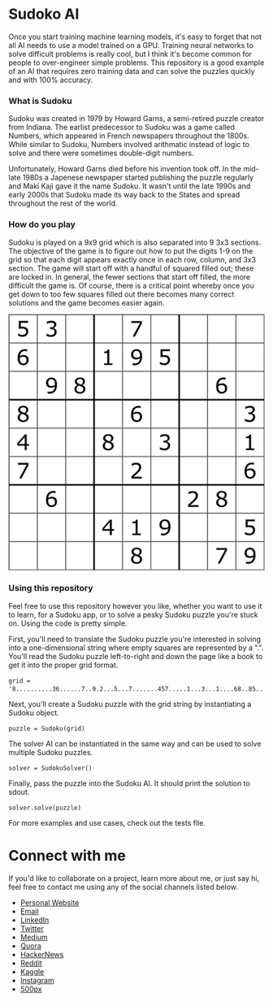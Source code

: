 # Sudoko AI

Once you start training machine learning models, it's easy to forget that not all AI needs to use a model trained on a GPU. Training neural networks to solve difficult problems is really cool, but I think it's become common for people to over-engineer simple problems. This repository is a good example of an AI that requires zero training data and can solve the puzzles quickly and with 100% accuracy. 

### What is Sudoku

Sudoku was created in 1979 by Howard Garns, a semi-retired puzzle creator from Indiana. The earlist predecessor to Sudoku was a game called Numbers, which appeared in French newspapers throughout the 1800s. While similar to Sudoku, Numbers involved arithmatic instead of logic to solve and there were sometimes double-digit numbers. 

Unfortunately, Howard Garns died before his invention took off. In the mid-late 1980s a Japenese newspaper started publishing the puzzle regularly and Maki Kaji gave it the name Sudoku. It wasn't until the late 1990s and early 2000s that Sudoku made its way back to the States and spread throughout the rest of the world.

### How do you play

Sudoku is played on a 9x9 grid which is also separated into 9 3x3 sections. The objective of the game is to figure out how to put the digits 1-9 on the grid so that each digit appears exactly once in each row, column, and 3x3 section. The game will start off with a handful of squared filled out; these are locked in. In general, the fewer sections that start off filled, the more difficult the game is. Of course, there is a critical point whereby once you get down to too few squares filled out there becomes many correct solutions and the game becomes easier again. 

![Sudoku](/assets/sudoku.png)

### Using this repository

Feel free to use this repository however you like, whether you want to use it to learn, for a Sudoku app, or to solve a pesky Sudoku puzzle you're stuck on. Using the code is pretty simple. 

First, you'll need to translate the Sudoku puzzle you're interested in solving into a one-dimensional string where empty squares are represented by a ".". You'll read the Sudoku puzzle left-to-right and down the page like a book to get it into the proper grid format.

```
grid = '8..........36......7..9.2...5...7.......457.....1...3...1....68..85...1..9....4..'
```

Next, you'll create a Sudoku puzzle with the grid string by instantiating a Sudoku object.

```
puzzle = Sudoku(grid)
```

The solver AI can be instantiated in the same way and can be used to solve multiple Sudoku puzzles.

```
solver = SudokuSolver()
```

Finally, pass the puzzle into the Sudoku AI. It should print the solution to sdout.

```
solver.solve(puzzle)
```

For more examples and use cases, check out the tests file.

# Connect with me

If you'd like to collaborate on a project, learn more about me, or just say hi, feel free to contact me using any of the social channels listed below.

- [Personal Website](https://zackthoutt.com)
- [Email](mailto:zackarey.thoutt@colorado.edu)
- [LinkedIn](https://www.linkedin.com/in/zack-thoutt-57275655/)
- [Twitter](https://twitter.com/zthoutt)
- [Medium](https://medium.com/@zthoutt)
- [Quora](https://www.quora.com/profile/Zack-Thoutt)
- [HackerNews](https://news.ycombinator.com/submitted?id=zthoutt)
- [Reddit](https://www.reddit.com/user/zthoutt/)
- [Kaggle](https://www.kaggle.com/zynicide)
- [Instagram](https://www.instagram.com/zthoutt/)
- [500px](https://500px.com/zthoutt)
